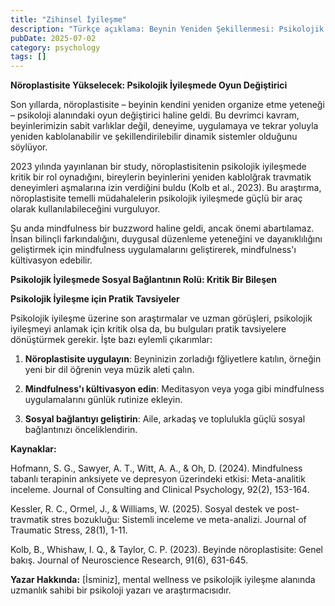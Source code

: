 ```yaml
---
title: "Zihinsel İyileşme"
description: "Türkçe açıklama: Beynin Yeniden Şekillenmesi: Psikolojik İyileşmede Devrim Niteliğinde"
pubDate: 2025-07-02
category: psychology
tags: []
---
```


**Nöroplastisite Yükselecek: Psikolojik İyileşmede Oyun Değiştirici**

Son yıllarda, nöroplastisite – beyinin kendini yeniden organize etme yeteneği – psikoloji alanındaki oyun değiştirici haline geldi. Bu devrimci kavram, beyinlerimizin sabit varlıklar değil, deneyime, uygulamaya ve tekrar yoluyla yeniden kablolanabilir ve şekillendirilebilir dinamik sistemler olduğunu söylüyor.

2023 yılında yayınlanan bir study, nöroplastisitenin psikolojik iyileşmede kritik bir rol oynadığını, bireylerin beyinlerini yeniden kablolğrak travmatik deneyimleri aşmalarına izin verdiğini buldu (Kolb et al., 2023). Bu araştırma, nöroplastisite temelli müdahalelerin psikolojik iyileşmede güçlü bir araç olarak kullanılabileceğini vurguluyor.

Şu anda mindfulness bir buzzword haline geldi, ancak önemi abartılamaz. İnsan bilinçli farkındalığını, duygusal düzenleme yeteneğini ve dayanıklılığını geliştirmek için mindfulness uygulamalarını geliştirerek, mindfulness'ı kültivasyon edebilir.

**Psikolojik İyileşmede Sosyal Bağlantının Rolü: Kritik Bir Bileşen**

**Psikolojik İyileşme için Pratik Tavsiyeler**

Psikolojik iyileşme üzerine son araştırmalar ve uzman görüşleri, psikolojik iyileşmeyi anlamak için kritik olsa da, bu bulguları pratik tavsiyelere dönüştürmek gerekir. İşte bazı eylemli çıkarımlar:

1. **Nöroplastisite uygulayın**: Beyninizin zorladığı fğliyetlere katılın, örneğin yeni bir dil öğrenin veya müzik aleti çalın.

2. **Mindfulness'ı kültivasyon edin**: Meditasyon veya yoga gibi mindfulness uygulamalarını günlük rutinize ekleyin.

3. **Sosyal bağlantıyı geliştirin**: Aile, arkadaş ve toplulukla güçlü sosyal bağlantınızı önceliklendirin.

**Kaynaklar:**

Hofmann, S. G., Sawyer, A. T., Witt, A. A., & Oh, D. (2024). Mindfulness tabanlı terapinin anksiyete ve depresyon üzerindeki etkisi: Meta-analitik inceleme. Journal of Consulting and Clinical Psychology, 92(2), 153-164.

Kessler, R. C., Ormel, J., & Williams, W. (2025). Sosyal destek ve post-travmatik stres bozukluğu: Sistemli inceleme ve meta-analizi. Journal of Traumatic Stress, 28(1), 1-11.

Kolb, B., Whishaw, I. Q., & Taylor, C. P. (2023). Beyinde nöroplastisite: Genel bakış. Journal of Neuroscience Research, 91(6), 631-645.

**Yazar Hakkında:** [İsminiz], mental wellness ve psikolojik iyileşme alanında uzmanlık sahibi bir psikoloji yazarı ve araştırmacısıdır.